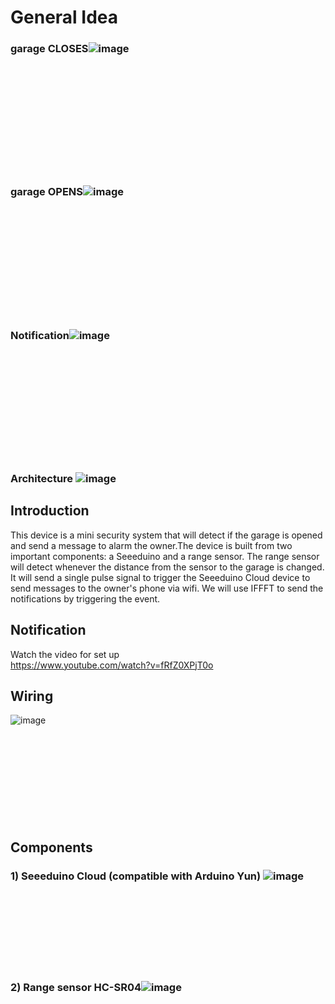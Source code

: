 # General Idea
### garage CLOSES![image](https://user-images.githubusercontent.com/36321686/118550064-e93fac00-b721-11eb-8474-3ce854f59069.png)
<br/><br/><br/><br/><br/><br/><br/><br/><br/><br/>
### garage OPENS![image](https://user-images.githubusercontent.com/36321686/118550300-1ee49500-b722-11eb-8728-6b711905bded.png)
<br/><br/><br/><br/><br/><br/><br/><br/><br/><br/>
### Notification![image](https://user-images.githubusercontent.com/36321686/118550853-d679a700-b722-11eb-882b-f7037a8b4241.png)
<br/><br/><br/><br/><br/><br/><br/><br/><br/><br/>
### Architecture ![image](https://user-images.githubusercontent.com/36321686/118550605-800c6880-b722-11eb-84ee-6f5d9013bdf2.png)


## Introduction
This device is a mini security system that will detect if the garage is opened and send a message to alarm the owner.The device is built from two important components: a Seeeduino and a range sensor. The range sensor will detect whenever the distance from the sensor to the garage is changed. It will send a single pulse signal to trigger the Seeeduino Cloud device to send messages to the owner's phone via wifi. We will use IFFFT to send the notifications by triggering the event.<br/>

## Notification
Watch the video for set up<br/>
https://www.youtube.com/watch?v=fRfZ0XPjT0o

## Wiring
![image](https://user-images.githubusercontent.com/36321686/118550507-60754000-b722-11eb-81c4-30e8982765d7.png)
<br/><br/><br/><br/><br/><br/><br/><br/><br/><br/>
## Components
### 1) Seeeduino Cloud (compatible with Arduino Yun) ![image](https://user-images.githubusercontent.com/36321686/118551823-c0b8b180-b723-11eb-9e72-f25f36305104.png)
<br/><br/><br/><br/><br/><br/><br/>
### 2) Range sensor HC-SR04![image](https://user-images.githubusercontent.com/36321686/118552088-1725f000-b724-11eb-931a-e38ea1742e7d.png)
 


